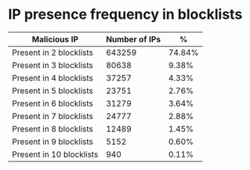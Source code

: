 # IP presence frequency in blocklists
| Malicious IP | Number of IPs | % |
|----|----|----|
| Present in 2 blocklists | 643259 | 74.84% |
| Present in 3 blocklists | 80638 | 9.38% |
| Present in 4 blocklists | 37257 | 4.33% |
| Present in 5 blocklists | 23751 | 2.76% |
| Present in 6 blocklists | 31279 | 3.64% |
| Present in 7 blocklists | 24777 | 2.88% |
| Present in 8 blocklists | 12489 | 1.45% |
| Present in 9 blocklists | 5152 | 0.60% |
| Present in 10 blocklists | 940 | 0.11% |
